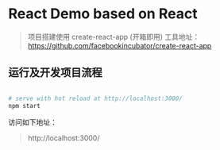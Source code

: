 React Demo based on React
===========

> 项目搭建使用 create-react-app (开箱即用)
> 工具地址：https://github.com/facebookincubator/create-react-app

## 运行及开发项目流程

``` bash

# serve with hot reload at http://localhost:3000/
npm start

```

访问如下地址：

> http://localhost:3000/
<!-- 
## 目录结构

```
├─public                 构建文件
├─node_modules           node依赖包
├─src  
  ├─assets               资源文件                
    ├─images             图片资源
    ├─styles             样式资源
  ├─components           组件
    ├─common             通用组件
  ├─i18n                 
    ├─index.js           语言包入口
    ├─zh.json            中文语言json文件
    ├─....               其他等
  ├─pages                
    ├─test               单个页面
    ├─....               其他等
  ├─utils                工具方法                
``` -->

<!-- ## 新模块开发流程
1、在pages目录下增加文件夹即可，类似 modou_list

2、样式都在 .vue 文件中，可以采用 less -->
